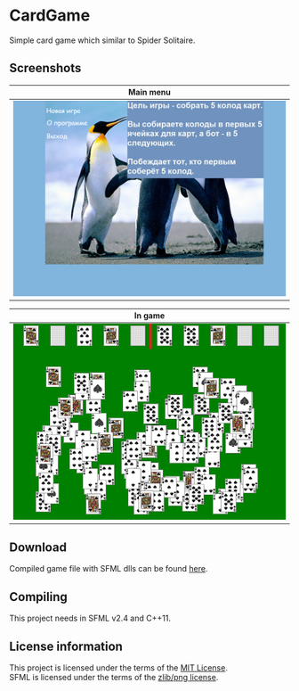 # CardGame
Simple card game which similar to Spider Solitaire.

## Screenshots

| Main menu                                                        |
|------------------------------------------------------------------|
| ![Main menu of the game](Media/1.Main_menu.png "Main menu")      |

| In game                                                          |
|------------------------------------------------------------------|
| ![Casual play with bot](Media/2.In_game.png "In game")           |

## Download

Compiled game file with SFML dlls can be found [here](https://github.com/Vasar007/CardGame/tree/master/bin).

## Compiling

This project needs in SFML v2.4 and C++11.

## License information

This project is licensed under the terms of the [MIT License](LICENSE).\
SFML is licensed under the terms of the [zlib/png license](https://www.sfml-dev.org/license.php).
